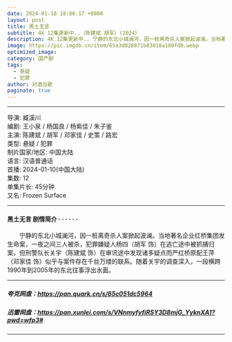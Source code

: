 ```yaml
---
date: 2024-01-18 18:08:17 +0800
layout: post
title: 黑土无言
subtitle: 4K 12集更新中..（陈建斌 胡军）(2024）
description: 4K 12集更新中.. 宁静的东北小城澜河，因一桩离奇杀人案掀起波澜。当地著名企业红桥集团发生命案，一夜之间三人被杀，犯罪嫌疑人杨四在逃亡途中被抓捕归案，但刑警队长关宇在审讯途中发现诸多疑点而严红桥原配王萍似乎与案件存在千丝万缕的联系...
image: https://pic.imgdb.cn/item/65a3d028871b83018a180fd0.webp
optimized_image: 
category: 国产剧
tags:
  - 悬疑
  - 犯罪
author: 对酒当歌
paginate: true
---
```


---

导演: 臧溪川  
编剧: 王小泉 / 杨国良 / 杨紫佳 / 朱子鉴  
主演: 陈建斌 / 胡军 / 邓家佳 / 史策 / 路宏  
类型: 悬疑 / 犯罪  
制片国家/地区: 中国大陆  
语言: 汉语普通话  
首播: 2024-01-10(中国大陆)  
集数: 12  
单集片长: 45分钟  
又名: Frozen Surface  

---

#### 黑土无言 剧情简介 · · · · · ·

　　宁静的东北小城澜河，因一桩离奇杀人案掀起波澜。当地著名企业红桥集团发生命案，一夜之间三人被杀，犯罪嫌疑人杨四（胡军 饰）在逃亡途中被抓捕归案，但刑警队长关宇（陈建斌 饰）在审讯途中发现诸多疑点而严红桥原配王萍（邓家佳 饰）似乎与案件存在千丝万缕的联系。随着关宇的调查深入，一段横跨1990年到2005年的东北往事浮出水面。

---

##### 夸克网盘：<https://pan.quark.cn/s/65c051dc5964>

##### 迅雷网盘：<https://pan.xunlei.com/s/VNnmyfyfiRSY3D8mjG_YyknXA1?pwd=wfp3#>

---
